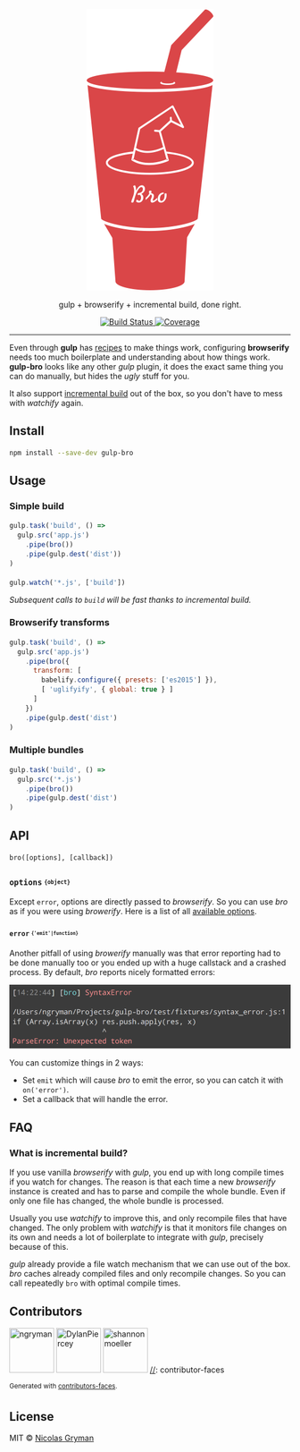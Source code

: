 <p align="center">
  <img alt="Gulp Bro" src="https://raw.githubusercontent.com/ngryman/artworks/master/gulp-bro/heading/gulp-bro-2x.png" width="228">
</p>

<p align="center">
  gulp + browserify + incremental build, done right.
</p>

<p align="center">
  <a href="//travis-ci.org/ngryman/gulp-bro">
    <img alt="Build Status" src="https://img.shields.io/travis/ngryman/gulp-bro.svg">
  </a>
  <a href="//codecov.io/github/ngryman/gulp-bro">
    <img alt="Coverage" src="https://img.shields.io/codecov/c/github/ngryman/gulp-bro.svg">
  </a>
</p>

---

Even through **gulp** has [recipes] to make things work, configuring **browserify** needs too much boilerplate and understanding about how things work.
**gulp-bro** looks like any other *gulp* plugin, it does the exact same thing you can do manually, but hides the *ugly* stuff for you.

It also support [incremental build] out of the box, so you don't have to mess with *watchify* again.

[recipes]: https://github.com/gulpjs/gulp/tree/master/docs/recipes
[incremental build]: https://github.com/jsdf/browserify-incremental

## Install

```bash
npm install --save-dev gulp-bro
```

## Usage

### Simple build

```javascript
gulp.task('build', () =>
  gulp.src('app.js')
    .pipe(bro())
    .pipe(gulp.dest('dist'))
)

gulp.watch('*.js', ['build'])
```

*Subsequent calls to `build` will be fast thanks to incremental build.*

### Browserify transforms

```javascript
gulp.task('build', () =>
  gulp.src('app.js')
    .pipe(bro({
      transform: [
        babelify.configure({ presets: ['es2015'] }),
        [ 'uglifyify', { global: true } ]
      ]
    })
    .pipe(gulp.dest('dist')
)
```

### Multiple bundles

```javascript
gulp.task('build', () =>
  gulp.src('*.js')
    .pipe(bro())
    .pipe(gulp.dest('dist')
)
```

## API

`bro([options], [callback])`

### `options` <sup><sub>`{object}`</sub></sup>

Except `error`, options are directly passed to *browserify*. So you can use *bro* as if you were using *browerify*. Here is a list of all [available options](https://github.com/substack/node-browserify#browserifyfiles--opts).

#### `error` <sup><sub>`{'emit'|function}`</sub></sup>

Another pitfall of using *browerify* manually was that error reporting had to be done manually too or you ended up with a huge callstack and a crashed process.
By default, *bro* reports nicely formatted errors:

![](https://raw.githubusercontent.com/ngryman/artworks/master/gulp-bro/medias/error-reporting.png)

You can customize things in 2 ways:

 - Set `emit` which will cause *bro* to emit the error, so you can catch it with `on('error')`.
 - Set a callback that will handle the error.

## FAQ

### What is incremental build?

If you use vanilla *browserify* with *gulp*, you end up with long compile times if you watch for changes. The reason is that each time a new *browserify* instance is created and has to parse and compile the whole bundle. Even if only one file has changed, the whole bundle is processed.

Usually you use *watchify* to improve this, and only recompile files that have changed. The only problem with *watchify* is that it monitors file changes on its own and needs a lot of boilerplate to integrate with *gulp*, precisely because of this.

*gulp* already provide a file watch mechanism that we can use out of the box. *bro* caches already compiled files and only recompile changes. So you can call repeatedly `bro` with optimal compile times.

## Contributors

[//]: contributor-faces
<a href="https://github.com/ngryman"><img src="https://avatars.githubusercontent.com/u/892048?v=3" title="ngryman" width="80" height="80"></a>
<a href="https://github.com/DylanPiercey"><img src="https://avatars.githubusercontent.com/u/4985201?v=3" title="DylanPiercey" width="80" height="80"></a>
<a href="https://github.com/shannonmoeller"><img src="https://avatars.githubusercontent.com/u/155164?v=3" title="shannonmoeller" width="80" height="80"></a>
[//]: contributor-faces

<sup>Generated with [contributors-faces](https://github.com/ngryman/contributor-faces).</sup>

## License

MIT © [Nicolas Gryman](http://ngryman.sh)
